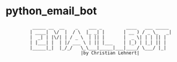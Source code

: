 # python_email_bot
              _____ __  __    _    ___ _         ____   ___ _____ 
             | ____|  \/  |  / \  |_ _| |       | __ ) / _ \_   _|
             |  _| | |\/| | / _ \  | || |       |  _ \| | | || |  
             | |___| |  | |/ ___ \ | || |___    | |_) | |_| || |  
             |_____|_|  |_/_/   \_\___|_____|___|____/ \___/ |_|  
                                |by Christian Lehnert|
